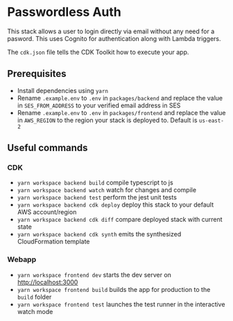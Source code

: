 # Passwordless Auth

This stack allows a user to login directly via email without any need for a pasword. This uses Cognito for authentication along with Lambda triggers.

The `cdk.json` file tells the CDK Toolkit how to execute your app.

## Prerequisites

- Install dependencies using `yarn`
- Rename `.example.env` to `.env` in `packages/backend` and replace the value in `SES_FROM_ADDRESS` to your verified email address in SES
- Rename `.example.env` to `.env` in `packages/frontend` and replace the value in `AWS_REGION` to the region your stack is deployed to. Default is `us-east-2`

## Useful commands

### CDK

- `yarn workspace backend build` compile typescript to js
- `yarn workspace backend watch` watch for changes and compile
- `yarn workspace backend test` perform the jest unit tests
- `yarn workspace backend cdk deploy` deploy this stack to your default AWS account/region
- `yarn workspace backend cdk diff` compare deployed stack with current state
- `yarn workspace backend cdk synth` emits the synthesized CloudFormation template

### Webapp

- `yarn workspace frontend dev` starts the dev server on [http://localhost:3000](http://localhost:3000)
- `yarn workspace frontend build` builds the app for production to the `build` folder
- `yarn workspace frontend test` launches the test runner in the interactive watch mode
